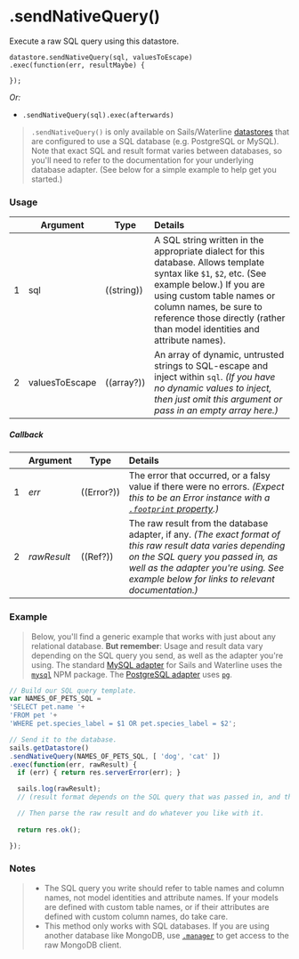 # .sendNativeQuery()

Execute a raw SQL query using this datastore.

```
datastore.sendNativeQuery(sql, valuesToEscape)
.exec(function(err, resultMaybe) {

});
```

_Or:_
+ `.sendNativeQuery(sql).exec(afterwards)`


> `.sendNativeQuery()` is only available on Sails/Waterline [datastores](http://sailsjs.com/documentation/reference/waterline-orm/datastores) that are configured to use a SQL database (e.g. PostgreSQL or MySQL). Note that exact SQL and result format varies between databases, so you'll need to refer to the documentation for your underlying database adapter. (See below for a simple example to help get you started.)

### Usage
|   |     Argument        | Type                | Details
|---|---------------------|---------------------|:------------|
| 1 | sql                 | ((string))          | A SQL string written in the appropriate dialect for this database.  Allows template syntax like `$1`, `$2`, etc. (See example below.)  If you are using custom table names or column names, be sure to reference those directly (rather than model identities and attribute names).  |
| 2 | valuesToEscape     | ((array?))           | An array of dynamic, untrusted strings to SQL-escape and inject within `sql`.  _(If you have no dynamic values to inject, then just omit this argument or pass in an empty array here.)_

##### Callback
|   |     Argument        | Type                | Details |
|---|:--------------------|---------------------|:---------------------------------------------------------------------------------|
| 1 |    _err_            | ((Error?))          | The error that occurred, or a falsy value if there were no errors.  _(Expect this to be an Error instance with a [`.footprint` property](https://github.com/treelinehq/waterline-query-docs/blob/8fc158d8460aa04ee6233fefbdf83cc17e7645df/docs/errors.md).)_
| 2 |    _rawResult_      | ((Ref?))            | The raw result from the database adapter, if any. _(The exact format of this raw result data varies depending on the SQL query you passed in, as well as the adapter you're using. See example below for links to relevant documentation.)_ |

### Example

> Below, you'll find a generic example that works with just about any relational database.  **But remember**: Usage and result data vary depending on the SQL query you send, as well as the adapter you're using.  The standard [MySQL adapter](http://sailsjs.com/documentation/concepts/extending-sails/adapters/available-adapters#?sailsmysql) for Sails and Waterline uses the [`mysql`](http://npmjs.com/package/mysql) NPM package.  The [PostgreSQL adapter](http://sailsjs.com/documentation/concepts/extending-sails/adapters/available-adapters#?sailspostgresql) uses [`pg`](http://npmjs.com/package/pg).

```js
// Build our SQL query template.
var NAMES_OF_PETS_SQL =
'SELECT pet.name '+
'FROM pet '+
'WHERE pet.species_label = $1 OR pet.species_label = $2';

// Send it to the database.
sails.getDatastore()
.sendNativeQuery(NAMES_OF_PETS_SQL, [ 'dog', 'cat' ])
.exec(function(err, rawResult) {
  if (err) { return res.serverError(err); }

  sails.log(rawResult);
  // (result format depends on the SQL query that was passed in, and the adapter you're using)

  // Then parse the raw result and do whatever you like with it.
  
  return res.ok();

});
```


### Notes
> + The SQL query you write should refer to table names and column names, not model identities and attribute names.  If your models are defined with custom table names, or if their attributes are defined with custom column names, do take care.
> + This method only works with SQL databases.  If you are using another database like MongoDB, use [`.manager`](http://sailsjs.com/documentation/reference/waterline-orm/datastores/manager) to get access to the raw MongoDB client.

<docmeta name="displayName" value=".sendNativeQuery()">
<docmeta name="pageType" value="method">
